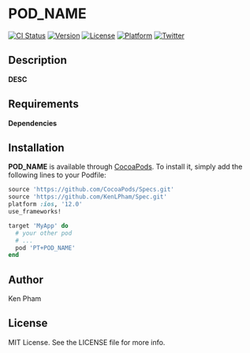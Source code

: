 # POD_NAME

[![CI Status](https://img.shields.io/travis/KenLPham/POD_NAME.svg?style=flat)](https://travis-ci.org/KenLPham/POD_NAME)
[![Version](https://img.shields.io/cocoapods/v/POD_NAME.svg?style=flat)](https://cocoapods.org/pods/POD_NAME)
[![License](https://img.shields.io/cocoapods/l/POD_NAME.svg?style=flat)](https://cocoapods.org/pods/POD_NAME)
[![Platform](https://img.shields.io/cocoapods/p/POD_NAME.svg?style=flat)](https://cocoapods.org/pods/POD_NAME)
[![Twitter](https://img.shields.io/twitter/follow/lilboipham?label=Ken%20Pham&style=social)](https://twitter.com/lilboipham)

## Description

**DESC**

## Requirements

**Dependencies**

## Installation

**POD_NAME** is available through [CocoaPods](https://cocoapods.org). To install
it, simply add the following lines to your Podfile:

```ruby
source 'https://github.com/CocoaPods/Specs.git'
source 'https://github.com/KenLPham/Spec.git'
platform :ios, '12.0'
use_frameworks!

target 'MyApp' do
  # your other pod
  # ...
  pod 'PT+POD_NAME'
end
```

## Author

Ken Pham

## License

MIT License. See the LICENSE file for more info.
